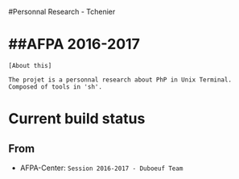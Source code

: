 #Personnal Research - Tchenier

##AFPA 2016-2017
====
```
[About this]

The projet is a personnal research about PhP in Unix Terminal. 
Composed of tools in 'sh'.
```
Current build status
====

## From

- AFPA-Center: `Session 2016-2017 - Duboeuf Team`